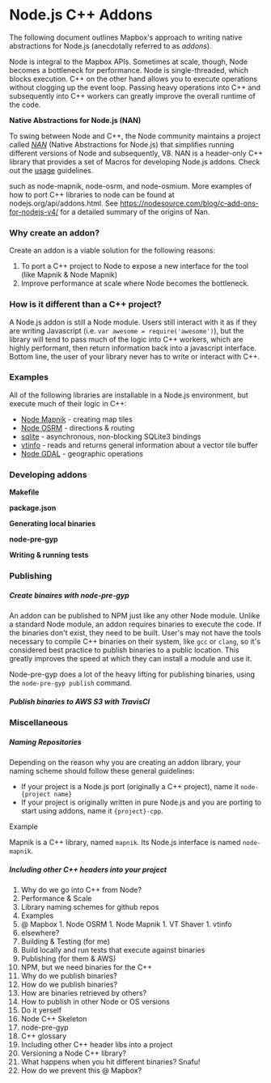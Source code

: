 # Node.js C++ Addons

The following document outlines Mapbox's approach to writing native abstractions for Node.js (anecdotally referred to as _addons_).

Node is integral to the Mapbox APIs. Sometimes at scale, though, Node becomes a bottleneck for performance. Node is single-threaded, which blocks execution. C++ on the other hand allows you to execute operations without clogging up the event loop. Passing heavy operations into C++ and subsequently into C++ workers can greatly improve the overall runtime of the code.

**Native Abstractions for Node.js (NAN)**

To swing between Node and C++, the Node community maintains a project called [_NAN_](https://github.com/nodejs/nan) (Native Abstractions for Node.js) that simplifies running different versions of Node and subsequently, V8. NAN is a header-only C++ library that provides a set of Macros for developing Node.js addons. Check out the [usage](https://github.com/nodejs/nan#usage) guidelines.

such as node-mapnik, node-osrm, and node-osmium. More examples of how to port C++ libraries to node can be found at nodejs.org/api/addons.html. See https://nodesource.com/blog/c-add-ons-for-nodejs-v4/ for a detailed summary of the origins of Nan.

### Why create an addon?

Create an addon is a viable solution for the following reasons:

1. To port a C++ project to Node to expose a new interface for the tool (like Mapnik & Node Mapnik)
1. Improve performance at scale where Node becomes the bottleneck.

### How is it different than a C++ project?

A Node.js addon is still a Node module. Users still interact with it as if they are writing Javascript (i.e. `var awesome = require('awesome')`), but the library will tend to pass much of the logic into C++ workers, which are highly performant, then return information back into a javascript interface. Bottom line, the user of your library never has to write or interact with C++.

### Examples

All of the following libraries are installable in a Node.js environment, but execute much of their logic in C++:

* [Node Mapnik](https://github.com/mapnik/node-mapnik) - creating map tiles
* [Node OSRM](https://github.com/Project-OSRM/node-osrm) - directions & routing
* [sqlite](https://github.com/mapbox/node-sqlite3) - asynchronous, non-blocking SQLite3 bindings
* [vtinfo](https://github.com/mapbox/vtinfo) - reads and returns general information about a vector tile buffer
* [Node GDAL](https://github.com/naturalatlas/node-gdal) - geographic operations

### Developing addons

**Makefile**

**package.json**

**Generating local binaries**

**node-pre-gyp**

**Writing & running tests**

### Publishing

##### Create binaires with node-pre-gyp

An addon can be published to NPM just like any other Node module. Unlike a standard Node module, an addon requires binaries to execute the code. If the binaries don't exist, they need to be built. User's may not have the tools necessary to compile C++ binaries on their system, like `gcc` or `clang`, so it's considered best practice to publish binaries to a public location. This greatly improves the speed at which they can install a module and use it. 

Node-pre-gyp does a lot of the heavy lifting for publishing binaries, using the `node-pre-gyp publish` command.

##### Publish binaries to AWS S3 with TravisCI

### Miscellaneous

##### Naming Repositories

Depending on the reason why you are creating an addon library, your naming scheme should follow these general guidelines:

* If your project is a Node.js port (originally a C++ project), name it `node-{project name}`
* If your project is originally written in pure Node.js and you are porting to start using addons, name it `{project}-cpp`.

Example

Mapnik is a C++ library, named `mapnik`. Its Node.js interface is named `node-mapnik`.

##### Including other C++ headers into your project

1. Why do we go into C++ from Node?
  1. Performance & Scale
  1. Library naming schemes for github repos
1. Examples 
  1. @ Mapbox
    1. Node OSRM
    1. Node Mapnik
    1. VT Shaver
    1. vtinfo
  1. elsewhere?
1. Building & Testing (for me)
  1. Build locally and run tests that execute against binaries
1. Publishing (for them & AWS)
  1. NPM, but we need binaries for the C++
  1. Why do we publish binaries?
  1. How do we publish binaries?
  1. How are binaries retrieved by others?
  1. How to publish in other Node or OS versions
1. Do it yerself
  1. Node C++ Skeleton
  1. node-pre-gyp
  1. C++ glossary
1. Including other C++ header libs into a project
1. Versioning a Node C++ library?
  1. What happens when you hit different binaries? Snafu!
  1. How do we prevent this @ Mapbox?


